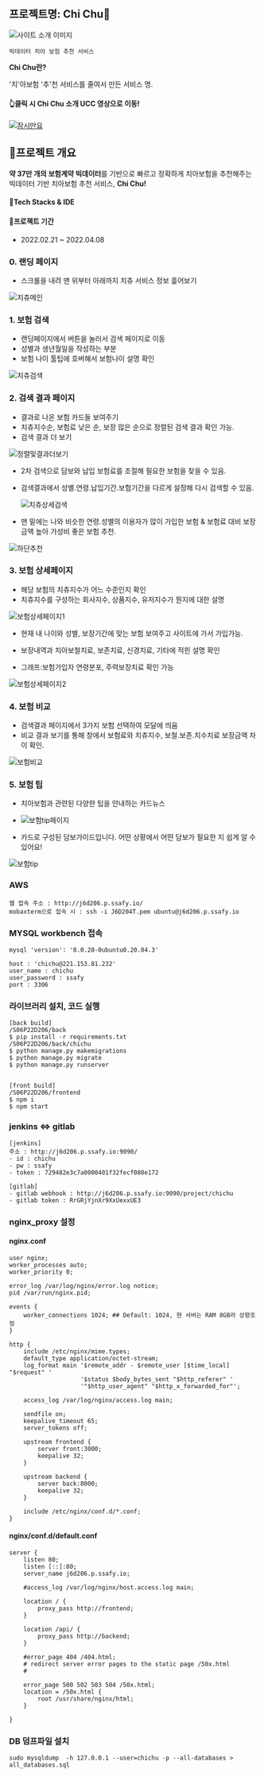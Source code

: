 ## 프로젝트명: Chi Chu🦷

![사이트 소개 이미지](https://user-images.githubusercontent.com/56299114/169871127-de95efcd-9d57-4d92-bb10-4e0e042aed22.png)

`빅데이터 치아 보험 추천 서비스`

 __Chi Chu란?__

'치'아보험 '추'천 서비스를 줄여서 만든 서비스 명.

#### 👆클릭 시 Chi Chu 소개 UCC 영상으로 이동!

[![잠시만요](https://user-images.githubusercontent.com/56299114/169869838-92a86c6f-d7d9-4d2c-ba3a-b72c15653d53.gif)](https://www.youtube.com/watch?v=PecaFVn66D8)



## 🌈프로젝트 개요

**약 37만 개의 보험계약 빅데이터**를 기반으로 빠르고 정확하게 치아보험을 추천해주는 
빅데이터 기반 치아보험 추천 서비스, **Chi Chu!**



#### 💫Tech Stacks & IDE ####



#### 📅프로젝트 기간 ####

- 2022.02.21 ~ 2022.04.08  



### 0. 랜딩 페이지

- 스크롤을 내려 맨 위부터 아래까지 치츄 서비스 정보 흝어보기 

![치츄메인](https://user-images.githubusercontent.com/56299114/169867005-41b705de-1ab4-4b0a-943b-5545b32fe9fe.gif)

### 1. 보험 검색

- 랜딩페이지에서 버튼을 눌러서 검색 페이지로 이동
- 성별과 생년월일을 작성하는 부분
- 보험 나이 툴팁에 호버해서 보험나이 설명 확인

![치츄검색](https://user-images.githubusercontent.com/56299114/169866835-75a07678-1cfe-44f6-bbb9-3e346562f84f.gif)

### 2. 검색 결과 페이지

- 결과로 나온 보험 카드들 보여주기
- 치츄지수순, 보험료 낮은 순, 보장 많은 순으로 정렬된 검색 결과 확인 가능.
- 검색 결과 더 보기

![정렬및결과더보기](https://user-images.githubusercontent.com/56299114/169866349-eda30e18-2133-49ef-937b-e9ec5930a339.gif)

- 2차 검색으로 담보와 납입 보험료를 조절해 필요한 보험을 찾을 수 있음.

- 검색결과에서 성별.연령.납입기간.보험기간을 다르게 설정해 다시 검색할 수 있음.

  ![치츄상세검색](https://user-images.githubusercontent.com/56299114/169867156-dfd3f5da-7738-47bb-8f70-e75af434ef14.gif)



- 맨 밑에는 나와 비슷한 연령.성별의 이용자가 많이 가입한 보험 & 보험료 대비 보장금액 높아 가성비 좋은 보험 추천.

![하단추천](https://user-images.githubusercontent.com/56299114/169867178-66dbcd96-ab35-42c4-bfa1-38995abcbbde.gif)



### 3. 보험 상세페이지

- 해당 보험의 치츄지수가 어느 수준인지 확인
- 치츄지수를 구성하는 회사지수, 상품지수, 유저지수가 뭔지에 대한 설명

![보험상세페이지1](https://user-images.githubusercontent.com/56299114/169866302-a1f6bb34-af05-4be7-8b1e-6527f3435713.gif)

- 현재 내 나이와 성별, 보장기간에 맞는 보험 보여주고 사이트에 가서 가입가능.

- 보장내역과 치아보철치료, 보존치료, 신경치료, 기타에  적힌 설명 확인
- 그래프:보험가입자 연령분포, 주력보장치료 확인 가능

![보험상세페이지2](https://user-images.githubusercontent.com/56299114/169866312-991c8cac-64c4-4922-b867-a9ccd06425a1.gif)

### 4. 보험 비교

- 검색결과 페이지에서 3가지 보험 선택하여 모달에 띄움
- 비교 결과 보기를 통해 창에서 보험료와 치츄지수, 보철.보존.치수치료 보장금액 차이 확인.

![보험비교](https://user-images.githubusercontent.com/56299114/169866276-513736ee-73e6-4db2-be11-8a938d794bb9.gif)



### 5. 보험 팁

- 치아보험과 관련된 다양한 팁을 안내하는 카드뉴스

- ![보험tip페이지](https://user-images.githubusercontent.com/56299114/169867353-b4a8f543-7e53-4180-8cc6-182cea217d7e.gif)

  

- 카드로 구성된 담보가이드입니다. 어떤 상황에서 어떤 담보가 필요한 지 쉽게 알 수 있어요!

![보험tip](https://user-images.githubusercontent.com/56299114/169866222-e71d2e08-566f-4d48-831a-6fb144d39b7d.gif)

### AWS

```
웹 접속 주소 : http://j6d206.p.ssafy.io/
mobaxterm으로 접속 시 : ssh -i J6D204T.pem ubuntu@j6d206.p.ssafy.io
```



### MYSQL workbench 접속

```
mysql 'version': '8.0.28-0ubuntu0.20.04.3'

host : 'chichu@221.153.81.232'
user_name : chichu
user_password : ssafy
port : 3306
```



### 라이브러리 설치, 코드 실행

```
[back build] 
/S06P22D206/back
$ pip install -r requirements.txt
/S06P22D206/back/chichu
$ python manage.py makemigrations
$ python manage.py migrate
$ python manage.py runserver


[front build]
/S06P22D206/frontend
$ npm i 
$ npm start
```



### jenkins <=> gitlab

```
[jenkins]
주소 : http://j6d206.p.ssafy.io:9090/
- id : chichu
- pw : ssafy
- token : 729482e3c7a0000401f32fecf080e172

[gitlab]
- gitlab webhook : http://j6d206.p.ssafy.io:9090/project/chichu
- gitlab token : RrGRjYjnXr9XxUexxUE3
```



### nginx_proxy 설정

#### nginx.conf

```
user nginx; 
worker_processes auto; 
worker_priority 0; 

error_log /var/log/nginx/error.log notice;
pid /var/run/nginx.pid;

events {
	worker_connections 1024; ## Default: 1024, 현 서버는 RAM 8GB라 상향조정
}

http {
    include /etc/nginx/mime.types;
    default_type application/octet-stream;
    log_format main '$remote_addr - $remote_user [$time_local] "$request" '
                    '$status $body_bytes_sent "$http_referer" '
                    '"$http_user_agent" "$http_x_forwarded_for"';
    
    access_log /var/log/nginx/access.log main;
    
    sendfile on;
    keepalive_timeout 65;
    server_tokens off;
    
    upstream frontend {
        server front:3000;
        keepalive 32;
    }    
    
    upstream backend {
        server back:8000;
        keepalive 32;
    }
    
    include /etc/nginx/conf.d/*.conf;
}

```



#### nginx/conf.d/default.conf

```
server {
    listen 80;
    listen [::]:80;
    server_name j6d206.p.ssafy.io;

    #access_log /var/log/nginx/host.access.log main;

    location / {
        proxy_pass http://frontend;
    }

    location /api/ {
        proxy_pass http://backend;
    }

    #error_page 404 /404.html;
    # redirect server error pages to the static page /50x.html
    #

    error_page 500 502 503 504 /50x.html;
    location = /50x.html {
        root /usr/share/nginx/html;
    }

}
```



### DB 덤프파일 설치

```none
sudo mysqldump  -h 127.0.0.1 --user=chichu -p --all-databases > all_databases.sql
```






